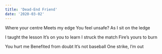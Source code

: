 ```yaml
---
title: 'Dead-End Friend'
date: '2020-03-02'
---
```


Where your centre
Meets my edge
You feel unsafe?
As I sit on the ledge

I taught the lesson
It’s on you to learn
I struck the match
Fire’s yours to burn

You hurt me
Benefited from doubt
It’s not baseball
One strike, I’m out
